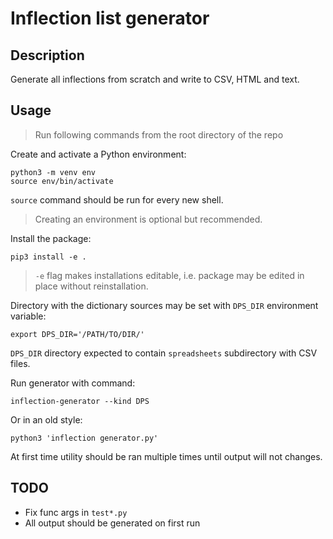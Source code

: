 # Inflection list generator

## Description

Generate all inflections from scratch and write to CSV, HTML and text.

## Usage

> Run following commands from the root directory of the repo

Create and activate a Python environment:

```shell
python3 -m venv env
source env/bin/activate
```

`source` command should be run for every new shell.

> Creating an environment is optional but recommended.

Install the package:

```shell
pip3 install -e .
```

> `-e` flag makes installations editable, i.e. package may be edited in place
> without reinstallation.

Directory with the dictionary sources may be set with `DPS_DIR` environment
variable:

```shell
export DPS_DIR='/PATH/TO/DIR/'
```

`DPS_DIR` directory expected to contain `spreadsheets` subdirectory with CSV
files.

Run generator with command:

```shell
inflection-generator --kind DPS
```

Or in an old style:
```shell
python3 'inflection generator.py'
```

At first time utility should be ran multiple times until output will not
changes.

## TODO

- Fix func args in `test*.py`
- All output should be generated on first run
